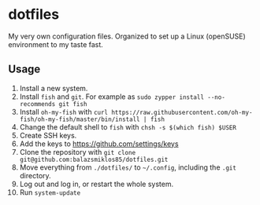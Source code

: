 # dotfiles

My very own configuration files. Organized to set up a Linux (openSUSE) environment to my taste fast.

## Usage

1. Install a new system.
2. Install `fish` and `git`. For example as `sudo zypper install --no-recommends git fish`
3. Install `oh-my-fish` with `curl https://raw.githubusercontent.com/oh-my-fish/oh-my-fish/master/bin/install | fish`
4. Change the default shell to `fish` with `chsh -s $(which fish) $USER`
5. Create SSH keys.
6. Add the keys to https://github.com/settings/keys
7. Clone the repository with `git clone git@github.com:balazsmiklos85/dotfiles.git`
8. Move everything from `./dotfiles/` to `~/.config`, including the `.git` directory.
9. Log out and log in, or restart the whole system.
10. Run `system-update`
